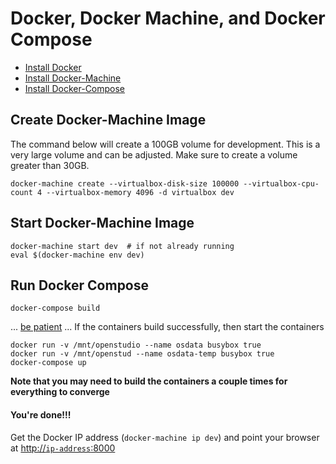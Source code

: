 # Docker, Docker Machine, and Docker Compose

* [Install Docker](https://docs.docker.com/installation/)
* [Install Docker-Machine](https://docs.docker.com/machine/install-machine/)
* [Install Docker-Compose](https://docs.docker.com/compose/install/)

## Create Docker-Machine Image
The command below will create a 100GB volume for development. This is a very large volume and can be adjusted. Make sure to create a volume greater than 30GB.

```
docker-machine create --virtualbox-disk-size 100000 --virtualbox-cpu-count 4 --virtualbox-memory 4096 -d virtualbox dev
```

## Start Docker-Machine Image
```
docker-machine start dev  # if not already running
eval $(docker-machine env dev)
```

## Run Docker Compose 
```
docker-compose build
```
... [be patient](https://www.youtube.com/watch?v=f4hkPn0Un_Q) ... If the containers build successfully, then start the containers

``` 
docker run -v /mnt/openstudio --name osdata busybox true
docker run -v /mnt/openstud --name osdata-temp busybox true
docker-compose up
```

**Note that you may need to build the containers a couple times for everything to converge**

#### You're done!!! ####
Get the Docker IP address (`docker-machine ip dev`) and point your browser at [http://`ip-address`:8000](http://`ip-address`:8000)
